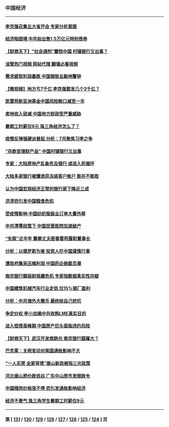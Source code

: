 ### 中国经济
---
#### [李克强召集五大省开会 专家分析意图](../../pages/ncid283/n13776215.md?07081645) 
#### [经济陷困境 中共拟出售1.5万亿元特别债券](../../pages/ncid283/n13776080.md?07081645) 
#### [【财商天下】“社会调剂”震惊中国 村镇银行又出事？](../../pages/ncid283/n13775860.md?07081645) 
#### [油管热门视频 网站代理 翻墙必看视频](http://209.222.30.114:81/youtube.html?07081645)
#### [需求疲软利润暴跌 中国钢铁业敲响警钟](../../pages/ncid283/n13775851.md?07081645) 
#### [【微视频】地方亏7千亿 李克强要发几个3千亿？](../../pages/ncid283/n13775772.md?07081645) 
#### [凯雷将新亚洲基金中国风险敞口减至一半](../../pages/ncid283/n13775841.md?07081645) 
#### [卖地收入锐减 中国地方财政受严重威胁](../../pages/ncid283/n13775526.md?07081645) 
#### [暑期工时薪仅9元 珠三角经济怎么了？](../../pages/ncid283/n13775457.md?07081645) 
#### [疫情反弹强硬派冒起 分析：7月聚焦习李之争](../../pages/ncid283/n13775277.md?07081645) 
#### [“存款变理财产品” 中国村镇银行又出事](../../pages/ncid283/n13775146.md?07081645) 
#### [专家：大陆房地产乱象危及银行 或进入死循环](../../pages/ncid283/n13774859.md?07081645) 
#### [大陆多家银行被爆诡异冻结客户账户 能存不能取](../../pages/ncid283/n13774960.md?07081645) 
#### [认为中国宏观经济正常的银行家下降近三成](../../pages/ncid283/n13775169.md?07081645) 
#### [洪涝恐引发中国粮食危机](../../pages/ncid283/n13775159.md?07081645) 
#### [受疫情影响 中国纺织服装业订单大量外移](../../pages/ncid283/n13775107.md?07081645) 
#### [中共清零政策下 中国民营医院加速破产](../../pages/ncid283/n13774881.md?07081645) 
#### [“失联”近半年 董卿丈夫密春雷将履职董事长](../../pages/ncid283/n13775013.md?07081645) 
#### [分析：以俄罗斯为鉴 投资人在中国谨慎行事](../../pages/ncid283/n13774847.md?07081645) 
#### [遭政府集采压缩利润 中国药企掀裁员潮](../../pages/ncid283/n13774969.md?07081645) 
#### [南京银行靓丽财报藏危机 专家指数据真实性存疑](../../pages/ncid283/n13774943.md?07081645) 
#### [中国建筑机械汽车行业走低 仅15%钢厂盈利](../../pages/ncid283/n13774515.md?07081645) 
#### [分析：中共海外大撒币 最终给自己挖坑](../../pages/ncid283/n13774335.md?07081645) 
#### [争定价权 李小加揭中共收购LME真实目的](../../pages/ncid283/n13774609.md?07081645) 
#### [进入偿债高峰期 中国房产巨头面临违约风险](../../pages/ncid283/n13774314.md?07081645) 
#### [【财商天下】武汉开发商跑光 南京银行窟窿大？](../../pages/ncid283/n13774272.md?07081645) 
#### [巴克莱：关税变动对美国通胀影响不大](../../pages/ncid283/n13774227.md?07081645) 
#### [“一人买房 全家背债”唐山新政被指三光政策](../../pages/ncid283/n13774239.md?07081645) 
#### [河北唐山房价跌低谷 广东中山房市发限跌令](../../pages/ncid283/n13774050.md?07081645) 
#### [中国猪肉价格涨不停 恐引发通胀影响经济](../../pages/ncid283/n13773973.md?07081645) 
#### [经济不景气 珠三角学生暑期工时薪仅9元](../../pages/ncid283/n13773780.md?07081645) 

---
#### 第 [ [131](./131.md?07081645) / [130](./130.md?07081645) / [129](./129.md?07081645) / [128](./128.md?07081645) / [127](./127.md?07081645) / [126](./126.md?07081645) / [125](./125.md?07081645) / [124](./124.md?07081645) ] 页
